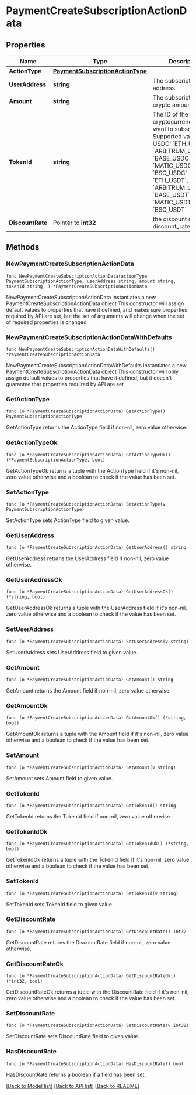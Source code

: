 # PaymentCreateSubscriptionActionData

## Properties

Name | Type | Description | Notes
------------ | ------------- | ------------- | -------------
**ActionType** | [**PaymentSubscriptionActionType**](PaymentSubscriptionActionType.md) |  | 
**UserAddress** | **string** | The subscription user address. | 
**Amount** | **string** | The subscription crypto amount.  | 
**TokenId** | **string** | The ID of the cryptocurrency you want to subscription. Supported values:  - USDC: &#x60;ETH_USDC&#x60;, &#x60;ARBITRUM_USDCOIN&#x60;, &#x60;BASE_USDC&#x60;, &#x60;MATIC_USDC2&#x60;, &#x60;BSC_USDC&#x60; - USDT: &#x60;ETH_USDT&#x60;, &#x60;ARBITRUM_USDT&#x60;, &#x60;BASE_USDT&#x60;, &#x60;MATIC_USDT&#x60;, &#x60;BSC_USDT&#x60;  | 
**DiscountRate** | Pointer to **int32** | the discount rate, discount_rate/10000 | [optional] 

## Methods

### NewPaymentCreateSubscriptionActionData

`func NewPaymentCreateSubscriptionActionData(actionType PaymentSubscriptionActionType, userAddress string, amount string, tokenId string, ) *PaymentCreateSubscriptionActionData`

NewPaymentCreateSubscriptionActionData instantiates a new PaymentCreateSubscriptionActionData object
This constructor will assign default values to properties that have it defined,
and makes sure properties required by API are set, but the set of arguments
will change when the set of required properties is changed

### NewPaymentCreateSubscriptionActionDataWithDefaults

`func NewPaymentCreateSubscriptionActionDataWithDefaults() *PaymentCreateSubscriptionActionData`

NewPaymentCreateSubscriptionActionDataWithDefaults instantiates a new PaymentCreateSubscriptionActionData object
This constructor will only assign default values to properties that have it defined,
but it doesn't guarantee that properties required by API are set

### GetActionType

`func (o *PaymentCreateSubscriptionActionData) GetActionType() PaymentSubscriptionActionType`

GetActionType returns the ActionType field if non-nil, zero value otherwise.

### GetActionTypeOk

`func (o *PaymentCreateSubscriptionActionData) GetActionTypeOk() (*PaymentSubscriptionActionType, bool)`

GetActionTypeOk returns a tuple with the ActionType field if it's non-nil, zero value otherwise
and a boolean to check if the value has been set.

### SetActionType

`func (o *PaymentCreateSubscriptionActionData) SetActionType(v PaymentSubscriptionActionType)`

SetActionType sets ActionType field to given value.


### GetUserAddress

`func (o *PaymentCreateSubscriptionActionData) GetUserAddress() string`

GetUserAddress returns the UserAddress field if non-nil, zero value otherwise.

### GetUserAddressOk

`func (o *PaymentCreateSubscriptionActionData) GetUserAddressOk() (*string, bool)`

GetUserAddressOk returns a tuple with the UserAddress field if it's non-nil, zero value otherwise
and a boolean to check if the value has been set.

### SetUserAddress

`func (o *PaymentCreateSubscriptionActionData) SetUserAddress(v string)`

SetUserAddress sets UserAddress field to given value.


### GetAmount

`func (o *PaymentCreateSubscriptionActionData) GetAmount() string`

GetAmount returns the Amount field if non-nil, zero value otherwise.

### GetAmountOk

`func (o *PaymentCreateSubscriptionActionData) GetAmountOk() (*string, bool)`

GetAmountOk returns a tuple with the Amount field if it's non-nil, zero value otherwise
and a boolean to check if the value has been set.

### SetAmount

`func (o *PaymentCreateSubscriptionActionData) SetAmount(v string)`

SetAmount sets Amount field to given value.


### GetTokenId

`func (o *PaymentCreateSubscriptionActionData) GetTokenId() string`

GetTokenId returns the TokenId field if non-nil, zero value otherwise.

### GetTokenIdOk

`func (o *PaymentCreateSubscriptionActionData) GetTokenIdOk() (*string, bool)`

GetTokenIdOk returns a tuple with the TokenId field if it's non-nil, zero value otherwise
and a boolean to check if the value has been set.

### SetTokenId

`func (o *PaymentCreateSubscriptionActionData) SetTokenId(v string)`

SetTokenId sets TokenId field to given value.


### GetDiscountRate

`func (o *PaymentCreateSubscriptionActionData) GetDiscountRate() int32`

GetDiscountRate returns the DiscountRate field if non-nil, zero value otherwise.

### GetDiscountRateOk

`func (o *PaymentCreateSubscriptionActionData) GetDiscountRateOk() (*int32, bool)`

GetDiscountRateOk returns a tuple with the DiscountRate field if it's non-nil, zero value otherwise
and a boolean to check if the value has been set.

### SetDiscountRate

`func (o *PaymentCreateSubscriptionActionData) SetDiscountRate(v int32)`

SetDiscountRate sets DiscountRate field to given value.

### HasDiscountRate

`func (o *PaymentCreateSubscriptionActionData) HasDiscountRate() bool`

HasDiscountRate returns a boolean if a field has been set.


[[Back to Model list]](../README.md#documentation-for-models) [[Back to API list]](../README.md#documentation-for-api-endpoints) [[Back to README]](../README.md)


